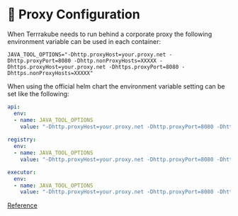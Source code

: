 # 📶 Proxy Configuration

When Terrrakube needs to run behind a corporate proxy the following environment variable can be used in each container:

```
JAVA_TOOL_OPTIONS="-Dhttp.proxyHost=your.proxy.net -Dhttp.proxyPort=8080 -Dhttp.nonProxyHosts=XXXXX -Dhttps.proxyHost=your.proxy.net -Dhttps.proxyPort=8080 -Dhttps.nonProxyHosts=XXXXX"
```

When using the official helm chart  the environment variable setting can be set like the following:

```yaml
api:
  env:
  - name: JAVA_TOOL_OPTIONS
    value: "-Dhttp.proxyHost=your.proxy.net -Dhttp.proxyPort=8080 -Dhttp.nonProxyHosts=XXXXX -Dhttps.proxyHost=your.proxy.net -Dhttps.proxyPort=8080 -Dhttps.nonProxyHosts=XXXXX"
    
registry:
  env:
  - name: JAVA_TOOL_OPTIONS
    value: "-Dhttp.proxyHost=your.proxy.net -Dhttp.proxyPort=8080 -Dhttp.nonProxyHosts=XXXXX -Dhttps.proxyHost=your.proxy.net -Dhttps.proxyPort=8080 -Dhttps.nonProxyHosts=XXXXX"

executor:
  env:
  - name: JAVA_TOOL_OPTIONS
    value: "-Dhttp.proxyHost=your.proxy.net -Dhttp.proxyPort=8080 -Dhttp.nonProxyHosts=XXXXX -Dhttps.proxyHost=your.proxy.net -Dhttps.proxyPort=8080 -Dhttps.nonProxyHosts=XXXXX"
```

[Reference](https://github.com/AzBuilder/terrakube/issues/699)

